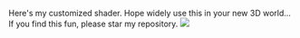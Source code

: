 Here's my customized shader. Hope widely use this in your new 3D world...
If you find this fun, please star my repository.
![](https://github.com/gaolizheng/UnityBase/blob/master/gif/L4.gif)


